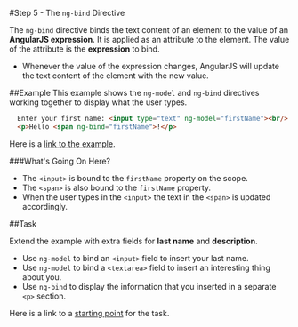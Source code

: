 #Step 5 - The `ng-bind` Directive

The `ng-bind` directive binds the text content of an element to the value of an **AngularJS
expression**. It is applied as an attribute to the element. The value of the attribute is the
**expression** to bind.

- Whenever the value of the expression changes, AngularJS will update
  the text content of the element with the new value.

##Example
This example shows the `ng-model` and `ng-bind` directives working together to display what the
user types.

```html
  Enter your first name: <input type="text" ng-model="firstName"><br/>
  <p>Hello <span ng-bind="firstName">!</p>
```

Here is a [link to the example](example).

###What's Going On Here?

- The `<input>` is bound to the `firstName` property on the scope.
- The `<span>` is also bound to the `firstName` property.
- When the user types in the `<input>` the text in the `<span>` is updated accordingly.

##Task

Extend the example with extra fields for **last name** and **description**.

* Use `ng-model` to bind an `<input>` field to insert your last name.
* Use `ng-model` to bind a `<textarea>` field to insert an interesting thing about you.
* Use `ng-bind` to display the information that you inserted in a separate `<p>` section.

Here is a link to a [starting point](task) for the task.